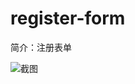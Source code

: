 # register-form

简介：注册表单

![截图](https://img.alicdn.com/tfs/TB1hLZ7ih6I8KJjy0FgXXXXzVXa-574-772.png)






